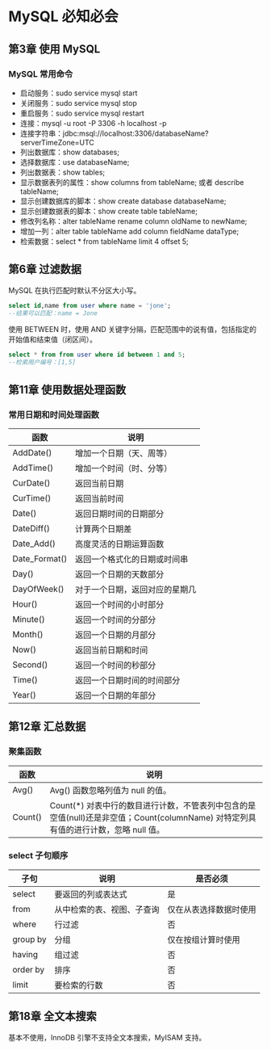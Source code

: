 
# MySQL 必知必会

## 第3章 使用 MySQL

### MySQL 常用命令

- 启动服务：sudo service mysql start
- 关闭服务：sudo service mysql stop
- 重启服务：sudo service mysql restart
- 连接：mysql -u root -P 3306 -h localhost -p
- 连接字符串：jdbc:msql://localhost:3306/databaseName?serverTimeZone=UTC
- 列出数据库：show databases;
- 选择数据库：use databaseName;
- 列出数据表：show tables;
- 显示数据表列的属性：show columns from tableName; 或者 describe tableName;
- 显示创建数据库的脚本：show create database databaseName;
- 显示创建数据表的脚本：show create table tableName;
- 修改列名称：alter tableName rename column oldName to newName;
- 增加一列：alter table tableName add column fieldName dataType;
- 检索数据：select * from tableName limit 4 offset 5;

## 第6章 过滤数据

MySQL 在执行匹配时默认不分区大小写。

``` sql
select id,name from user where name = 'jone';
--结果可以匹配：name = Jone
```

使用 BETWEEN 时，使用 AND 关键字分隔，匹配范围中的说有值，包括指定的开始值和结束值（闭区间）。

``` sql
select * from from user where id between 1 and 5;
--检索用户编号：[1,5]
```

## 第11章 使用数据处理函数

### 常用日期和时间处理函数

函数|说明
---|---
AddDate()|增加一个日期（天、周等）
AddTime()|增加一个时间（时、分等）
CurDate()|返回当前日期
CurTime()|返回当前时间
Date()|返回日期时间的日期部分
DateDiff()|计算两个日期差
Date_Add()|高度灵活的日期运算函数
Date_Format()|返回一个格式化的日期或时间串
Day()|返回一个日期的天数部分
DayOfWeek()|对于一个日期，返回对应的星期几
Hour()|返回一个时间的小时部分
Minute()|返回一个时间的分部分
Month()|返回一个日期的月部分
Now()|返回当前日期和时间
Second()|返回一个时间的秒部分
Time()|返回一个日期时间的时间部分
Year()|返回一个日期的年部分

## 第12章 汇总数据

### 聚集函数

函数|说明
---|---
Avg()| Avg() 函数忽略列值为 null 的值。
Count()|Count(*) 对表中行的数目进行计数，不管表列中包含的是空值(null)还是非空值；Count(columnName) 对特定列具有值的进行计数，忽略 null 值。

### select 子句顺序

子句|说明|是否必须
---|---|---
select|要返回的列或表达式|是
from |从中检索的表、视图、子查询|仅在从表选择数据时使用
where|行过滤|否
group by|分组|仅在按组计算时使用
having |组过滤|否
order by | 排序|否
limit | 要检索的行数|否

## 第18章 全文本搜索

基本不使用，InnoDB 引擎不支持全文本搜索，MyISAM 支持。

